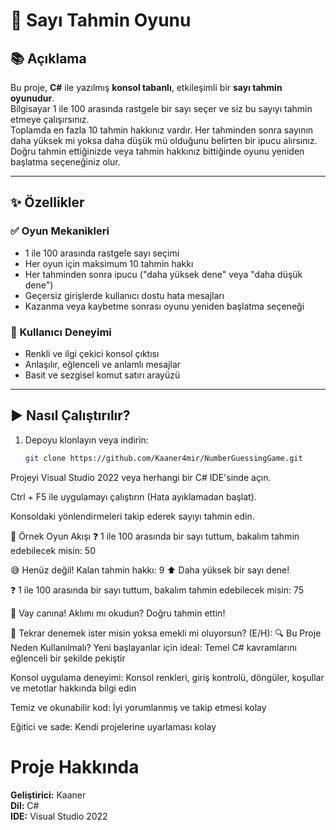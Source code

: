 # 🎯 Sayı Tahmin Oyunu

## 📚 Açıklama

Bu proje, **C#** ile yazılmış **konsol tabanlı**, etkileşimli bir **sayı tahmin oyunudur**.  
Bilgisayar 1 ile 100 arasında rastgele bir sayı seçer ve siz bu sayıyı tahmin etmeye çalışırsınız.  
Toplamda en fazla 10 tahmin hakkınız vardır. Her tahminden sonra sayının daha yüksek mi yoksa daha düşük mü olduğunu belirten bir ipucu alırsınız.  
Doğru tahmin ettiğinizde veya tahmin hakkınız bittiğinde oyunu yeniden başlatma seçeneğiniz olur.

---

## ✨ Özellikler

### ✅ Oyun Mekanikleri
- 1 ile 100 arasında rastgele sayı seçimi  
- Her oyun için maksimum 10 tahmin hakkı  
- Her tahminden sonra ipucu ("daha yüksek dene" veya "daha düşük dene")  
- Geçersiz girişlerde kullanıcı dostu hata mesajları  
- Kazanma veya kaybetme sonrası oyunu yeniden başlatma seçeneği  

### 🎨 Kullanıcı Deneyimi
- Renkli ve ilgi çekici konsol çıktısı  
- Anlaşılır, eğlenceli ve anlamlı mesajlar  
- Basit ve sezgisel komut satırı arayüzü

---

## ▶️ Nasıl Çalıştırılır?

1. Depoyu klonlayın veya indirin:
   ```bash
   git clone https://github.com/Kaaner4mir/NumberGuessingGame.git
Projeyi Visual Studio 2022 veya herhangi bir C# IDE'sinde açın.

Ctrl + F5 ile uygulamayı çalıştırın (Hata ayıklamadan başlat).

Konsoldaki yönlendirmeleri takip ederek sayıyı tahmin edin.

🧩 Örnek Oyun Akışı
❓ 1 ile 100 arasında bir sayı tuttum, bakalım tahmin edebilecek misin: 50

😅 Henüz değil! Kalan tahmin hakkı: 9
⬆ Daha yüksek bir sayı dene!

❓ 1 ile 100 arasında bir sayı tuttum, bakalım tahmin edebilecek misin: 75

🚀 Vay canına! Aklımı mı okudun? Doğru tahmin ettin!

🎲 Tekrar denemek ister misin yoksa emekli mi oluyorsun? (E/H):
🔍 Bu Proje Neden Kullanılmalı?
Yeni başlayanlar için ideal: Temel C# kavramlarını eğlenceli bir şekilde pekiştir

Konsol uygulama deneyimi: Konsol renkleri, giriş kontrolü, döngüler, koşullar ve metotlar hakkında bilgi edin

Temiz ve okunabilir kod: İyi yorumlanmış ve takip etmesi kolay

Eğitici ve sade: Kendi projelerine uyarlaması kolay

# Proje Hakkında

**Geliştirici:** Kaaner  
**Dil:** C#  
**IDE:** Visual Studio 2022  